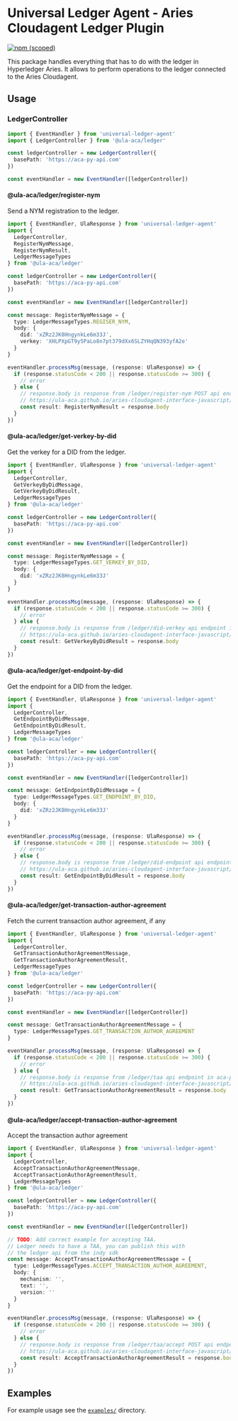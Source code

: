 # Universal Ledger Agent - Aries Cloudagent Ledger Plugin

[![npm (scoped)](https://img.shields.io/npm/v/@ula-aca/ledger)](https://npmjs.com/package/@ula-aca/ledger)

This package handles everything that has to do with the ledger in Hyperledger Aries. It allows to perform operations to the ledger connected to the Aries Cloudagent.

## Usage

### LedgerController

```typescript
import { EventHandler } from 'universal-ledger-agent'
import { LedgerController } from '@ula-aca/ledger'

const ledgerController = new LedgerController({
  basePath: 'https://aca-py-api.com'
})

const eventHandler = new EventHandler([ledgerController])
```

#### @ula-aca/ledger/register-nym

Send a NYM registration to the ledger.

```typescript
import { EventHandler, UlaResponse } from 'universal-ledger-agent'
import {
  LedgerController,
  RegisterNymMessage,
  RegisterNymResult,
  LedgerMessageTypes
} from '@ula-aca/ledger'

const ledgerController = new LedgerController({
  basePath: 'https://aca-py-api.com'
})

const eventHandler = new EventHandler([ledgerController])

const message: RegisterNymMessage = {
  type: LedgerMessageTypes.REGISER_NYM,
  body: {
    did: 'xZRz2JK8HngynkLe6m33J',
    verkey: 'XHLPXpGT9y5PaLo8n7pt379dXx6SLZYHqQN393yfA2e'
  }
}

eventHandler.processMsg(message, (response: UlaResponse) => {
  if (response.statusCode < 200 || response.statusCode >= 300) {
    // error
  } else {
    // response.body is response from /ledger/register-nym POST api endpoint in aca-py
    // https://ula-aca.github.io/aries-cloudagent-interface-javascript/#/ledger/post_ledger_register_nym
    const result: RegisterNymResult = response.body
  }
})
```

#### @ula-aca/ledger/get-verkey-by-did

Get the verkey for a DID from the ledger.

```typescript
import { EventHandler, UlaResponse } from 'universal-ledger-agent'
import {
  LedgerController,
  GetVerkeyByDidMessage,
  GetVerkeyByDidResult,
  LedgerMessageTypes
} from '@ula-aca/ledger'

const ledgerController = new LedgerController({
  basePath: 'https://aca-py-api.com'
})

const eventHandler = new EventHandler([ledgerController])

const message: RegisterNymMessage = {
  type: LedgerMessageTypes.GET_VERKEY_BY_DID,
  body: {
    did: 'xZRz2JK8HngynkLe6m33J'
  }
}

eventHandler.processMsg(message, (response: UlaResponse) => {
  if (response.statusCode < 200 || response.statusCode >= 300) {
    // error
  } else {
    // response.body is response from /ledger/did-verkey api endpoint in aca-py
    // https://ula-aca.github.io/aries-cloudagent-interface-javascript/#/ledger/get_ledger_did_verkey
    const result: GetVerkeyByDidResult = response.body
  }
})
```

#### @ula-aca/ledger/get-endpoint-by-did

Get the endpoint for a DID from the ledger.

```typescript
import { EventHandler, UlaResponse } from 'universal-ledger-agent'
import {
  LedgerController,
  GetEndpointByDidMessage,
  GetEndpointByDidResult,
  LedgerMessageTypes
} from '@ula-aca/ledger'

const ledgerController = new LedgerController({
  basePath: 'https://aca-py-api.com'
})

const eventHandler = new EventHandler([ledgerController])

const message: GetEndpointByDidMessage = {
  type: LedgerMessageTypes.GET_ENDPOINT_BY_DID,
  body: {
    did: 'xZRz2JK8HngynkLe6m33J'
  }
}

eventHandler.processMsg(message, (response: UlaResponse) => {
  if (response.statusCode < 200 || response.statusCode >= 300) {
    // error
  } else {
    // response.body is response from /ledger/did-endpoint api endpoint in aca-py
    // https://ula-aca.github.io/aries-cloudagent-interface-javascript/#/ledger/get_ledger_did_endpoint
    const result: GetEndpointByDidResult = response.body
  }
})
```

#### @ula-aca/ledger/get-transaction-author-agreement

Fetch the current transaction author agreement, if any

```typescript
import { EventHandler, UlaResponse } from 'universal-ledger-agent'
import {
  LedgerController,
  GetTransactionAuthorAgreementMessage,
  GetTransactionAuthorAgreementResult,
  LedgerMessageTypes
} from '@ula-aca/ledger'

const ledgerController = new LedgerController({
  basePath: 'https://aca-py-api.com'
})

const eventHandler = new EventHandler([ledgerController])

const message: GetTransactionAuthorAgreementMessage = {
  type: LedgerMessageTypes.GET_TRANSACTION_AUTHOR_AGREEMENT
}

eventHandler.processMsg(message, (response: UlaResponse) => {
  if (response.statusCode < 200 || response.statusCode >= 300) {
    // error
  } else {
    // response.body is response from /ledger/taa api endpoint in aca-py
    // https://ula-aca.github.io/aries-cloudagent-interface-javascript/#/ledger/get_ledger_taa
    const result: GetTransactionAuthorAgreementResult = response.body
  }
})
```

#### @ula-aca/ledger/accept-transaction-author-agreement

Accept the transaction author agreement

```typescript
import { EventHandler, UlaResponse } from 'universal-ledger-agent'
import {
  LedgerController,
  AcceptTransactionAuthorAgreementMessage,
  AcceptTransactionAuthorAgreementResult,
  LedgerMessageTypes
} from '@ula-aca/ledger'

const ledgerController = new LedgerController({
  basePath: 'https://aca-py-api.com'
})

const eventHandler = new EventHandler([ledgerController])

// TODO: Add correct example for accepting TAA.
// Ledger needs to have a TAA, you can publish this with
// the ledger api from the indy sdk
const message: AcceptTransactionAuthorAgreementMessage = {
  type: LedgerMessageTypes.ACCEPT_TRANSACTION_AUTHOR_AGREEMENT,
  body: {
    mechanism: '',
    text: '',
    version: ''
  }
}

eventHandler.processMsg(message, (response: UlaResponse) => {
  if (response.statusCode < 200 || response.statusCode >= 300) {
    // error
  } else {
    // response.body is response from /ledger/taa/accept POST api endpoint in aca-py
    // https://ula-aca.github.io/aries-cloudagent-interface-javascript/#/ledger/post_ledger_taa_accept
    const result: AcceptTransactionAuthorAgreementResult = response.body
  }
})
```

## Examples

For example usage see the [`examples/`](./examples) directory.
